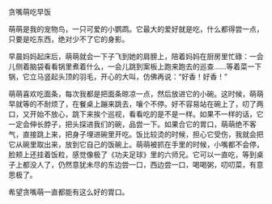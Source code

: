 贪嘴萌吃早饭

萌萌是我的宠物鸟，一只可爱的小鹦鹉。它最大的爱好就是吃，什么都得尝一点，只要是吃东西，绝对少不了它的身影。

早晨妈妈起床后，萌萌就会一下子飞到她的肩膀上，陪着妈妈在厨房里忙碌：一会儿侧着脑袋看看锅里煮着什么，一会儿跳到案板上跑来跑去的巡查……等着菜一下锅，它立马竖起头顶的羽毛，开心的大叫，仿佛再说：“好香！好香！”

萌萌喜欢吃面条，每次我都是把面条晾凉一点，然后放进它的小碗。这时候，萌萌早就等的不耐烦了，在餐桌上蹦来跳去，嚷个不停。好不容易站在碗上了，叨了两口，又开始不放心，跳下来挨个巡视，看看吃的是不是一样。如果不一样的话，它一定会伸长脖子，把头探进我们的碗，品尝一下。如果合它的胃口，萌萌绝不客气，直接跳上来，把身子埋进碗里开吃。饭比较烫的时候，担心它受伤，我就会把它从碗里取出来，放到它自己的饭碗上。萌萌被抓在手里的时候，小嘴都不会停，脸颊上还挂着饭粒，感觉像极了《功夫足球》里的六师兄。它可以一直吃，等到桌子上都没人了，仍然意犹未尽的东边尝一口，西边尝一口，喝喝粥，叨叨菜，有意思极了。

希望贪嘴萌一直都能有这么好的胃口。
